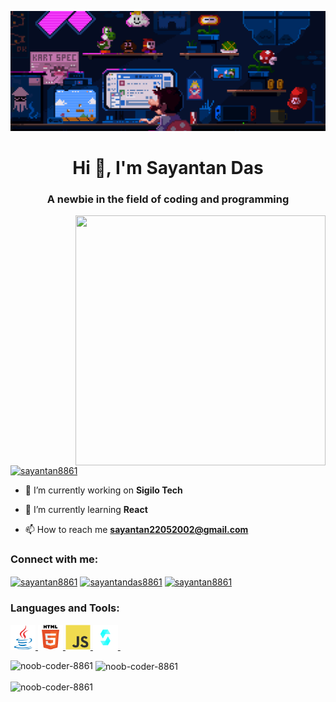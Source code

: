 ![MasterHead](images/banner.gif)
<!-- <picture>
 <source media="(prefers-color-scheme: dark)" srcset="images/Blockchain.avif"  width="300" height="150">
 <source media="(prefers-color-scheme: light)" srcset="images/Blockchain.avif"  width="300" height="150">
 <img alt="YOUR-ALT-TEXT" src="images/Blockchain.avif"  width="300" height="150">
</picture> <br> -->

<h1 align="center">Hi 👋, I'm Sayantan Das</h1>
<h3 align="center">A newbie in the field of coding and programming</h3>
<img align="right" src="https://img.freepik.com/premium-vector/cartoon-man-working-laptop_835197-5827.jpg?w=740"  width="400" height="400">

<p align="left"> <a href="https://twitter.com/sayantan8861" target="blank"><img src="https://img.shields.io/twitter/follow/sayantan8861?logo=twitter&style=for-the-badge" alt="sayantan8861" /></a> </p>

- 🔭 I’m currently working on **Sigilo Tech**

- 🌱 I’m currently learning **React**

- 📫 How to reach me **sayantan22052002@gmail.com**

<h3 align="left">Connect with me:</h3>
<p align="left">
<a href="https://twitter.com/sayantan8861" target="blank"><img align="center" src="https://raw.githubusercontent.com/rahuldkjain/github-profile-readme-generator/master/src/images/icons/Social/twitter.svg" alt="sayantan8861" height="30" width="40" /></a>
<a href="https://linkedin.com/in/sayantandas8861" target="blank"><img align="center" src="https://raw.githubusercontent.com/rahuldkjain/github-profile-readme-generator/master/src/images/icons/Social/linked-in-alt.svg" alt="sayantandas8861" height="30" width="40" /></a>
<a href="https://instagram.com/sayantan8861" target="blank"><img align="center" src="https://raw.githubusercontent.com/rahuldkjain/github-profile-readme-generator/master/src/images/icons/Social/instagram.svg" alt="sayantan8861" height="30" width="40" /></a>
</p>

<h3 align="left">Languages and Tools:</h3>
<p align="left"> </a> <a href="https://www.java.com" target="_blank" rel="noreferrer"> <img src="https://raw.githubusercontent.com/devicons/devicon/master/icons/java/java-original.svg" alt="java" width="40" height="40"/> </a> <a href="https://www.w3.org/html/" target="_blank" rel="noreferrer"> <img src="https://raw.githubusercontent.com/devicons/devicon/master/icons/html5/html5-original-wordmark.svg" alt="html5" width="40" height="40"/> </a> <a href="https://developer.mozilla.org/en-US/docs/Web/JavaScript" target="_blank" rel="noreferrer"> <img src="https://raw.githubusercontent.com/devicons/devicon/master/icons/javascript/javascript-original.svg" alt="javascript" width="40" height="40"/> </a> <a href="https://soliditylang.org/" target="_blank" rel="noreferrer"> <img src="https://raw.githubusercontent.com/Errorby-Night/Errorby-Night/34c3824e507e61de1c6fd856275acece3bff4ad1/data/sol.svg" alt="sol" width="40" height="40"/> </a> </p>

<p><img align="left" src="https://github-readme-stats.vercel.app/api/top-langs?username=noob-coder-8861&show_icons=true&locale=en&layout=compact" alt="noob-coder-8861" /></p>

<p>&nbsp;<img align="center" src="https://github-readme-stats.vercel.app/api?username=noob-coder-8861&show_icons=true&locale=en" alt="noob-coder-8861" /></p>

<p><img align="center" src="https://github-readme-streak-stats.herokuapp.com/?user=noob-coder-8861&" alt="noob-coder-8861" /></p>
